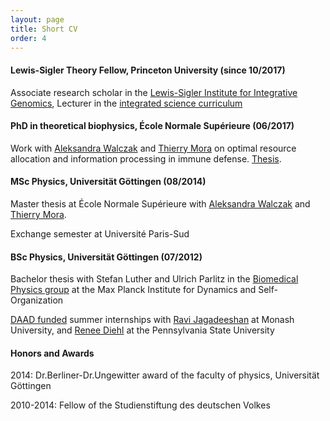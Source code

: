 ```yaml
---
layout: page
title: Short CV
order: 4
---
```


#### Lewis-Sigler Theory Fellow, Princeton University (since 10/2017)

Associate research scholar in the [Lewis-Sigler Institute for Integrative Genomics](https://lsi.princeton.edu/), Lecturer in the [integrated science curriculum](https://lsi.princeton.edu/integratedscience)

#### PhD in theoretical biophysics, École Normale Supérieure (06/2017)
Work with [Aleksandra Walczak](http://www.phys.ens.fr/~awalczak/) and [Thierry Mora](http://www.phys.ens.fr/~tmora/) on optimal resource allocation and information processing in immune defense. [Thesis](https://hal.archives-ouvertes.fr/tel-01707653).

#### MSc Physics, Universität Göttingen (08/2014)
Master thesis at École Normale Supérieure with [Aleksandra Walczak](http://www.phys.ens.fr/~awalczak/) and [Thierry Mora](http://www.phys.ens.fr/~tmora/).

Exchange semester at Université Paris-Sud

#### BSc Physics, Universität Göttingen (07/2012)
Bachelor thesis with Stefan Luther and Ulrich Parlitz in the [Biomedical Physics group](http://bmp.ds.mpg.de/) at the Max Planck Institute for Dynamics and Self-Organization 

[DAAD funded](https://www.daad.de/rise/en/rise-worldwide/) summer internships with [Ravi Jagadeeshan](http://users.monash.edu.au/~rprakash/) at Monash University, and [Renee Diehl](http://www.phys.psu.edu/people/rdd2) at the Pennsylvania State University 

#### Honors and Awards

2014: Dr.Berliner-Dr.Ungewitter award of the faculty of physics, Universität Göttingen

2010-2014: Fellow of the Studienstiftung des deutschen Volkes

